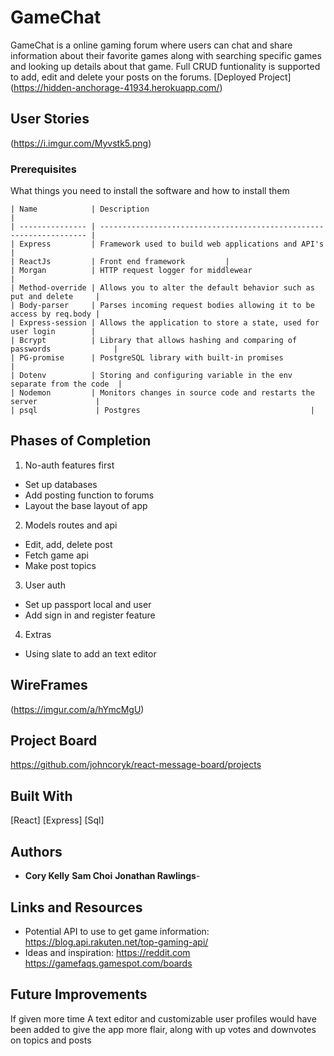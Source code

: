 # GameChat 

GameChat is a online gaming forum where users can chat and share information about their favorite games along with searching specific games and looking up details about that game. Full CRUD funtionality is supported to add, edit and delete your posts on the forums. [Deployed Project] (https://hidden-anchorage-41934.herokuapp.com/)

## User Stories
(https://i.imgur.com/Myvstk5.png)

### Prerequisites

What things you need to install the software and how to install them


```
| Name            | Description                                                         |
| --------------- | ------------------------------------------------------------------- |
| Express         | Framework used to build web applications and API's                  |
| ReactJs         | Front end framework         |
| Morgan          | HTTP request logger for middlewear                                  |
| Method-override | Allows you to alter the default behavior such as put and delete     |
| Body-parser     | Parses incoming request bodies allowing it to be access by req.body |
| Express-session | Allows the application to store a state, used for user login        |
| Bcrypt          | Library that allows hashing and comparing of passwords              |
| PG-promise      | PostgreSQL library with built-in promises                           |
| Dotenv          | Storing and configuring variable in the env separate from the code  |
| Nodemon         | Monitors changes in source code and restarts the server             |
| psql             | Postgres                                      |

```

## Phases of Completion
1. No-auth features first
  - Set up databases
  - Add posting function to forums
  - Layout the base layout of app
2. Models routes and api
  - Edit, add, delete post
  - Fetch game api 
  - Make post topics
3. User auth 
  - Set up passport local and user
  - Add sign in and register feature
    
4. Extras
  - Using slate to add an text editor
    

## WireFrames
(https://imgur.com/a/hYmcMgU)

## Project Board
https://github.com/johncoryk/react-message-board/projects


## Built With
[React]
[Express]
[Sql]

## Authors

* **Cory Kelly** **Sam Choi** **Jonathan Rawlings**- 

## Links and Resources 
- Potential API to use to get game information: https://blog.api.rakuten.net/top-gaming-api/
- Ideas and inspiration: https://reddit.com https://gamefaqs.gamespot.com/boards



## Future Improvements
If given more time A text editor and customizable user profiles would have been added to give the app more flair, along with up votes and downvotes on topics and posts 
